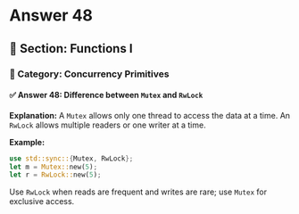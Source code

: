 # Answer 48

## 📘 Section: Functions I  
### 🔹 Category: Concurrency Primitives  
#### ✅ Answer 48: Difference between `Mutex` and `RwLock`

**Explanation:**
A `Mutex` allows only one thread to access the data at a time. An `RwLock` allows multiple readers or one writer at a time.

**Example:**
```rust
use std::sync::{Mutex, RwLock};
let m = Mutex::new(5);
let r = RwLock::new(5);
```
Use `RwLock` when reads are frequent and writes are rare; use `Mutex` for exclusive access.
